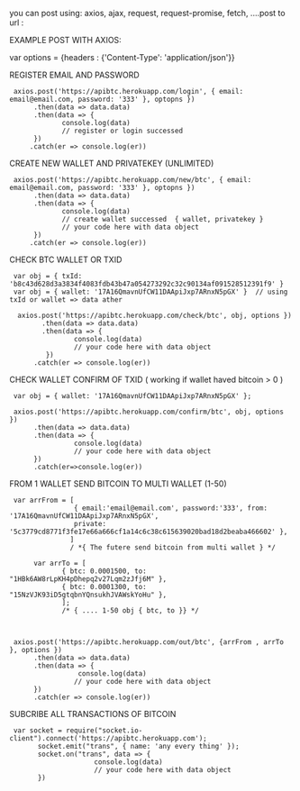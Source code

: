 



you can post using: axios, ajax, request, request-promise, fetch, ....post to url :

EXAMPLE POST WITH AXIOS:


var options = {headers : {'Content-Type': 'application/json'}}

REGISTER EMAIL AND PASSWORD

     axios.post('https://apibtc.herokuapp.com/login', { email: email@email.com, password: '333' }, optopns })
          .then(data => data.data)
          .then(data => {
                 console.log(data)
                 // register or login successed
          })
         .catch(er => console.log(er))
    
    
    

CREATE NEW WALLET AND PRIVATEKEY (UNLIMITED)

     axios.post('https://apibtc.herokuapp.com/new/btc', { email: email@email.com, password: '333' }, optopns })
          .then(data => data.data)
          .then(data => {
                 console.log(data)
                 // create wallet successed  { wallet, privatekey }
                 // your code here with data object
          })
         .catch(er => console.log(er))
    
    
    






CHECK BTC WALLET OR TXID 


     var obj = { txId: 'b8c43d628d3a3834f4083fdb43b47a054273292c32c90134af091528512391f9' }
     var obj = { wallet: '17A16QmavnUfCW11DAApiJxp7ARnxN5pGX' }  // using txId or wallet => data ather

      axios.post('https://apibtc.herokuapp.com/check/btc', obj, options })
            .then(data => data.data)
            .then(data => {
                    console.log(data)
                    // your code here with data object
             })
          .catch(er => console.log(er))
          
          
          
          
          






CHECK WALLET CONFIRM OF TXID ( working if wallet haved bitcoin > 0 )

     var obj = { wallet: '17A16QmavnUfCW11DAApiJxp7ARnxN5pGX' };

     axios.post('https://apibtc.herokuapp.com/confirm/btc', obj, options })
          .then(data => data.data)
          .then(data => {
                    console.log(data)
                    // your code here with data object
          })
          .catch(er=>console.log(er))
          
          
          






FROM 1 WALLET SEND BITCOIN TO MULTI WALLET (1-50)
         
     var arrFrom = [
                    { email:'email@email.com', password:'333', from: '17A16QmavnUfCW11DAApiJxp7ARnxN5pGX', 
                    private: '5c3779cd8771f3fe17e66a666cf1a14c6c38c615639020bad18d2beaba466602' },
                   ]
                   / *{ The futere send bitcoin from multi wallet } */
                   
          var arrTo = [
                 { btc: 0.0001500, to: "1HBk6AW8rLpKH4pDhepq2v27Lqm2zJfj6M" },
                 { btc: 0.0001300, to: "15NzVJK93iD5gtqbnYQnsukhJVAWskYoHu" },
                 ];
                 /* { .... 1-50 obj { btc, to }} */
                 


     axios.post('https://apibtc.herokuapp.com/out/btc', {arrFrom , arrTo }, options })
          .then(data => data.data)
          .then(data => {
                     console.log(data)
                    // your code here with data object
          })
          .catch(er => console.log(er))








SUBCRIBE ALL TRANSACTIONS OF BITCOIN
     
     var socket = require("socket.io-client").connect('https://apibtc.herokuapp.com');
           socket.emit("trans", { name: 'any every thing' });
           socket.on("trans", data => { 
                         console.log(data)
                         // your code here with data object
           })
      
      
      
      
      
